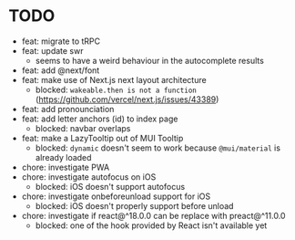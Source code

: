 # TODO

- feat: migrate to tRPC
- feat: update swr
    - seems to have a weird behaviour in the autocomplete results
- feat: add @next/font
- feat: make use of Next.js next layout architecture
    - blocked: `wakeable.then is not a function` (https://github.com/vercel/next.js/issues/43389)
- feat: add pronounciation
- feat: add letter anchors (id) to index page
    - blocked: navbar overlaps
- feat: make a LazyTooltip out of MUI Tooltip
    - blocked: `dynamic` doesn't seem to work because `@mui/material` is already loaded
- chore: investigate PWA
- chore: investigate autofocus on iOS
    - blocked: iOS doesn't support autofocus
- chore: investigate onbeforeunload support for iOS
    - blocked: iOS doesn't properly support before unload
- chore: investigate if react@^18.0.0 can be replace with preact@^11.0.0
    - blocked: one of the hook provided by React isn't available yet
